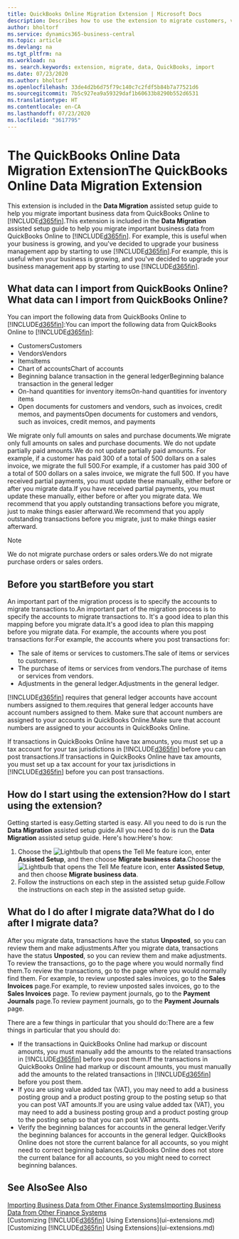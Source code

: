 ```yaml
---
title: QuickBooks Online Migration Extension | Microsoft Docs
description: Describes how to use the extension to migrate customers, vendors, items, and accounts from QuickBooks Online to Business Central.
author: bholtorf
ms.service: dynamics365-business-central
ms.topic: article
ms.devlang: na
ms.tgt_pltfrm: na
ms.workload: na
ms. search.keywords: extension, migrate, data, QuickBooks, import
ms.date: 07/23/2020
ms.author: bholtorf
ms.openlocfilehash: 33de4d2b6d75f79c140c7c2fdf5b84b7a77521d6
ms.sourcegitcommit: 7b5c927ea9a59329daf1b60633b8290b552d6531
ms.translationtype: HT
ms.contentlocale: en-CA
ms.lasthandoff: 07/23/2020
ms.locfileid: "3617795"
---
```

# <a name="the-quickbooks-online-data-migration-extension"></a><span data-ttu-id="31907-103">The QuickBooks Online Data Migration Extension</span><span class="sxs-lookup"><span data-stu-id="31907-103">The QuickBooks Online Data Migration Extension</span></span>

<span data-ttu-id="31907-104">This extension is included in the **Data Migration** assisted setup guide to help you migrate important business data from QuickBooks Online to [!INCLUDE[d365fin](includes/d365fin_md.md)].</span><span class="sxs-lookup"><span data-stu-id="31907-104">This extension is included in the **Data Migration** assisted setup guide to help you migrate important business data from QuickBooks Online to [!INCLUDE[d365fin](includes/d365fin_md.md)].</span></span> <span data-ttu-id="31907-105">For example, this is useful when your business is growing, and you've decided to upgrade your business management app by starting to use [!INCLUDE[d365fin](includes/d365fin_md.md)].</span><span class="sxs-lookup"><span data-stu-id="31907-105">For example, this is useful when your business is growing, and you've decided to upgrade your business management app by starting to use [!INCLUDE[d365fin](includes/d365fin_md.md)].</span></span>

## <a name="what-data-can-i-import-from-quickbooks-online"></a><span data-ttu-id="31907-106">What data can I import from QuickBooks Online?</span><span class="sxs-lookup"><span data-stu-id="31907-106">What data can I import from QuickBooks Online?</span></span>

<span data-ttu-id="31907-107">You can import the following data from QuickBooks Online to [!INCLUDE[d365fin](includes/d365fin_md.md)]:</span><span class="sxs-lookup"><span data-stu-id="31907-107">You can import the following data from QuickBooks Online to [!INCLUDE[d365fin](includes/d365fin_md.md)]:</span></span>  

* <span data-ttu-id="31907-108">Customers</span><span class="sxs-lookup"><span data-stu-id="31907-108">Customers</span></span>
* <span data-ttu-id="31907-109">Vendors</span><span class="sxs-lookup"><span data-stu-id="31907-109">Vendors</span></span>
* <span data-ttu-id="31907-110">Items</span><span class="sxs-lookup"><span data-stu-id="31907-110">Items</span></span>
* <span data-ttu-id="31907-111">Chart of accounts</span><span class="sxs-lookup"><span data-stu-id="31907-111">Chart of accounts</span></span>
* <span data-ttu-id="31907-112">Beginning balance transaction in the general ledger</span><span class="sxs-lookup"><span data-stu-id="31907-112">Beginning balance transaction in the general ledger</span></span>
* <span data-ttu-id="31907-113">On-hand quantities for inventory items</span><span class="sxs-lookup"><span data-stu-id="31907-113">On-hand quantities for inventory items</span></span>
* <span data-ttu-id="31907-114">Open documents for customers and vendors, such as invoices, credit memos, and payments</span><span class="sxs-lookup"><span data-stu-id="31907-114">Open documents for customers and vendors, such as invoices, credit memos, and payments</span></span>

<span data-ttu-id="31907-115">We migrate only full amounts on sales and purchase documents.</span><span class="sxs-lookup"><span data-stu-id="31907-115">We migrate only full amounts on sales and purchase documents.</span></span> <span data-ttu-id="31907-116">We do not update partially paid amounts.</span><span class="sxs-lookup"><span data-stu-id="31907-116">We do not update partially paid amounts.</span></span> <span data-ttu-id="31907-117">For example, if a customer has paid 300 of a total of 500 dollars on a sales invoice, we migrate the full 500.</span><span class="sxs-lookup"><span data-stu-id="31907-117">For example, if a customer has paid 300 of a total of 500 dollars on a sales invoice, we migrate the full 500.</span></span> <span data-ttu-id="31907-118">If you have received partial payments, you must update these manually, either before or after you migrate data.</span><span class="sxs-lookup"><span data-stu-id="31907-118">If you have received partial payments, you must update these manually, either before or after you migrate data.</span></span> <span data-ttu-id="31907-119">We recommend that you apply outstanding transactions before you migrate, just to make things easier afterward.</span><span class="sxs-lookup"><span data-stu-id="31907-119">We recommend that you apply outstanding transactions before you migrate, just to make things easier afterward.</span></span>

> [!NOTE]  
> <span data-ttu-id="31907-120">We do not migrate purchase orders or sales orders.</span><span class="sxs-lookup"><span data-stu-id="31907-120">We do not migrate purchase orders or sales orders.</span></span>

## <a name="before-you-start"></a><span data-ttu-id="31907-121">Before you start</span><span class="sxs-lookup"><span data-stu-id="31907-121">Before you start</span></span>

<span data-ttu-id="31907-122">An important part of the migration process is to specify the accounts to migrate transactions to.</span><span class="sxs-lookup"><span data-stu-id="31907-122">An important part of the migration process is to specify the accounts to migrate transactions to.</span></span> <span data-ttu-id="31907-123">It's a good idea to plan this mapping before you migrate data.</span><span class="sxs-lookup"><span data-stu-id="31907-123">It's a good idea to plan this mapping before you migrate data.</span></span> <span data-ttu-id="31907-124">For example, the accounts where you post transactions for:</span><span class="sxs-lookup"><span data-stu-id="31907-124">For example, the accounts where you post transactions for:</span></span>  

* <span data-ttu-id="31907-125">The sale of items or services to customers.</span><span class="sxs-lookup"><span data-stu-id="31907-125">The sale of items or services to customers.</span></span>
* <span data-ttu-id="31907-126">The purchase of items or services from vendors.</span><span class="sxs-lookup"><span data-stu-id="31907-126">The purchase of items or services from vendors.</span></span>  
* <span data-ttu-id="31907-127">Adjustments in the general ledger.</span><span class="sxs-lookup"><span data-stu-id="31907-127">Adjustments in the general ledger.</span></span>  

[!INCLUDE[d365fin](includes/d365fin_md.md)] <span data-ttu-id="31907-128">requires that general ledger accounts have account numbers assigned to them.</span><span class="sxs-lookup"><span data-stu-id="31907-128">requires that general ledger accounts have account numbers assigned to them.</span></span> <span data-ttu-id="31907-129">Make sure that account numbers are assigned to your accounts in QuickBooks Online.</span><span class="sxs-lookup"><span data-stu-id="31907-129">Make sure that account numbers are assigned to your accounts in QuickBooks Online.</span></span>

<span data-ttu-id="31907-130">If transactions in QuickBooks Online have tax amounts, you must set up a tax account for your tax jurisdictions in [!INCLUDE[d365fin](includes/d365fin_md.md)] before you can post transactions.</span><span class="sxs-lookup"><span data-stu-id="31907-130">If transactions in QuickBooks Online have tax amounts, you must set up a tax account for your tax jurisdictions in [!INCLUDE[d365fin](includes/d365fin_md.md)] before you can post transactions.</span></span>

## <a name="how-do-i-start-using-the-extension"></a><span data-ttu-id="31907-131">How do I start using the extension?</span><span class="sxs-lookup"><span data-stu-id="31907-131">How do I start using the extension?</span></span>

<span data-ttu-id="31907-132">Getting started is easy.</span><span class="sxs-lookup"><span data-stu-id="31907-132">Getting started is easy.</span></span> <span data-ttu-id="31907-133">All you need to do is run the **Data Migration** assisted setup guide.</span><span class="sxs-lookup"><span data-stu-id="31907-133">All you need to do is run the **Data Migration** assisted setup guide.</span></span> <span data-ttu-id="31907-134">Here's how:</span><span class="sxs-lookup"><span data-stu-id="31907-134">Here's how:</span></span>

1. <span data-ttu-id="31907-135">Choose the ![Lightbulb that opens the Tell Me feature](media/ui-search/search_small.png "Tell me what you want to do") icon, enter **Assisted Setup**, and then choose **Migrate business data**.</span><span class="sxs-lookup"><span data-stu-id="31907-135">Choose the ![Lightbulb that opens the Tell Me feature](media/ui-search/search_small.png "Tell me what you want to do") icon, enter **Assisted Setup**, and then choose **Migrate business data**.</span></span>
2. <span data-ttu-id="31907-136">Follow the instructions on each step in the assisted setup guide.</span><span class="sxs-lookup"><span data-stu-id="31907-136">Follow the instructions on each step in the assisted setup guide.</span></span>

## <a name="what-do-i-do-after-i-migrate-data"></a><span data-ttu-id="31907-137">What do I do after I migrate data?</span><span class="sxs-lookup"><span data-stu-id="31907-137">What do I do after I migrate data?</span></span>

<span data-ttu-id="31907-138">After you migrate data, transactions have the status **Unposted**, so you can review them and make adjustments.</span><span class="sxs-lookup"><span data-stu-id="31907-138">After you migrate data, transactions have the status **Unposted**, so you can review them and make adjustments.</span></span> <span data-ttu-id="31907-139">To review the transactions, go to the page where you would normally find them.</span><span class="sxs-lookup"><span data-stu-id="31907-139">To review the transactions, go to the page where you would normally find them.</span></span> <span data-ttu-id="31907-140">For example, to review unposted sales invoices, go to the **Sales Invoices** page.</span><span class="sxs-lookup"><span data-stu-id="31907-140">For example, to review unposted sales invoices, go to the **Sales Invoices** page.</span></span> <span data-ttu-id="31907-141">To review payment journals, go to the **Payment Journals** page.</span><span class="sxs-lookup"><span data-stu-id="31907-141">To review payment journals, go to the **Payment Journals** page.</span></span>  

<span data-ttu-id="31907-142">There are a few things in particular that you should do:</span><span class="sxs-lookup"><span data-stu-id="31907-142">There are a few things in particular that you should do:</span></span>

* <span data-ttu-id="31907-143">If the transactions in QuickBooks Online had markup or discount amounts, you must manually add the amounts to the related transactions in [!INCLUDE[d365fin](includes/d365fin_md.md)] before you post them.</span><span class="sxs-lookup"><span data-stu-id="31907-143">If the transactions in QuickBooks Online had markup or discount amounts, you must manually add the amounts to the related transactions in [!INCLUDE[d365fin](includes/d365fin_md.md)] before you post them.</span></span>
* <span data-ttu-id="31907-144">If you are using value added tax (VAT), you may need to add a business posting group and a product posting group to the posting setup so that you can post VAT amounts.</span><span class="sxs-lookup"><span data-stu-id="31907-144">If you are using value added tax (VAT), you may need to add a business posting group and a product posting group to the posting setup so that you can post VAT amounts.</span></span>
* <span data-ttu-id="31907-145">Verify the beginning balances for accounts in the general ledger.</span><span class="sxs-lookup"><span data-stu-id="31907-145">Verify the beginning balances for accounts in the general ledger.</span></span> <span data-ttu-id="31907-146">QuickBooks Online does not store the current balance for all accounts, so you might need to correct beginning balances.</span><span class="sxs-lookup"><span data-stu-id="31907-146">QuickBooks Online does not store the current balance for all accounts, so you might need to correct beginning balances.</span></span>

## <a name="see-also"></a><span data-ttu-id="31907-147">See Also</span><span class="sxs-lookup"><span data-stu-id="31907-147">See Also</span></span>

[<span data-ttu-id="31907-148">Importing Business Data from Other Finance Systems</span><span class="sxs-lookup"><span data-stu-id="31907-148">Importing Business Data from Other Finance Systems</span></span>](across-import-data-configuration-packages.md)  
<span data-ttu-id="31907-149">[Customizing [!INCLUDE[d365fin](includes/d365fin_md.md)] Using Extensions](ui-extensions.md)</span><span class="sxs-lookup"><span data-stu-id="31907-149">[Customizing [!INCLUDE[d365fin](includes/d365fin_md.md)] Using Extensions](ui-extensions.md)</span></span>  
